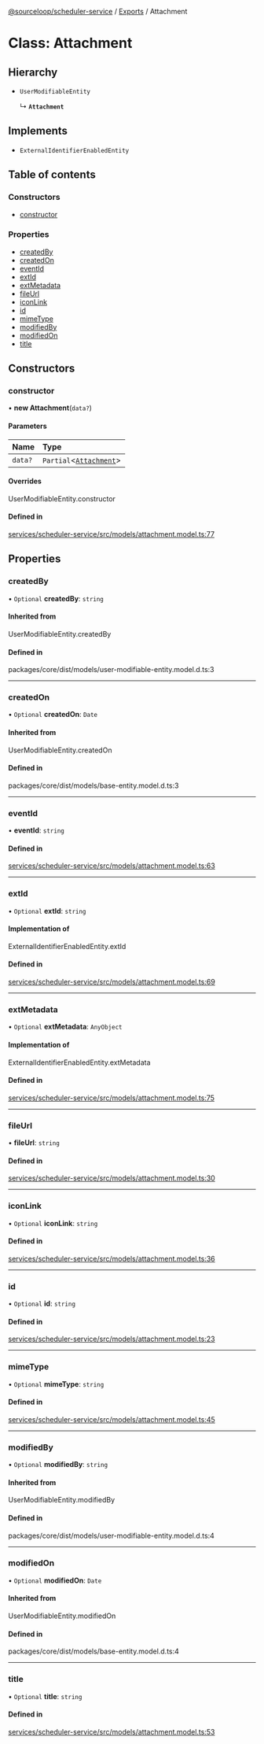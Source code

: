 [@sourceloop/scheduler-service](../README.md) / [Exports](../modules.md) / Attachment

# Class: Attachment

## Hierarchy

- `UserModifiableEntity`

  ↳ **`Attachment`**

## Implements

- `ExternalIdentifierEnabledEntity`

## Table of contents

### Constructors

- [constructor](Attachment.md#constructor)

### Properties

- [createdBy](Attachment.md#createdby)
- [createdOn](Attachment.md#createdon)
- [eventId](Attachment.md#eventid)
- [extId](Attachment.md#extid)
- [extMetadata](Attachment.md#extmetadata)
- [fileUrl](Attachment.md#fileurl)
- [iconLink](Attachment.md#iconlink)
- [id](Attachment.md#id)
- [mimeType](Attachment.md#mimetype)
- [modifiedBy](Attachment.md#modifiedby)
- [modifiedOn](Attachment.md#modifiedon)
- [title](Attachment.md#title)

## Constructors

### constructor

• **new Attachment**(`data?`)

#### Parameters

| Name | Type |
| :------ | :------ |
| `data?` | `Partial`<[`Attachment`](Attachment.md)\> |

#### Overrides

UserModifiableEntity.constructor

#### Defined in

[services/scheduler-service/src/models/attachment.model.ts:77](https://github.com/sourcefuse/loopback4-microservice-catalog/blob/a84fe677/services/scheduler-service/src/models/attachment.model.ts#L77)

## Properties

### createdBy

• `Optional` **createdBy**: `string`

#### Inherited from

UserModifiableEntity.createdBy

#### Defined in

packages/core/dist/models/user-modifiable-entity.model.d.ts:3

___

### createdOn

• `Optional` **createdOn**: `Date`

#### Inherited from

UserModifiableEntity.createdOn

#### Defined in

packages/core/dist/models/base-entity.model.d.ts:3

___

### eventId

• **eventId**: `string`

#### Defined in

[services/scheduler-service/src/models/attachment.model.ts:63](https://github.com/sourcefuse/loopback4-microservice-catalog/blob/a84fe677/services/scheduler-service/src/models/attachment.model.ts#L63)

___

### extId

• `Optional` **extId**: `string`

#### Implementation of

ExternalIdentifierEnabledEntity.extId

#### Defined in

[services/scheduler-service/src/models/attachment.model.ts:69](https://github.com/sourcefuse/loopback4-microservice-catalog/blob/a84fe677/services/scheduler-service/src/models/attachment.model.ts#L69)

___

### extMetadata

• `Optional` **extMetadata**: `AnyObject`

#### Implementation of

ExternalIdentifierEnabledEntity.extMetadata

#### Defined in

[services/scheduler-service/src/models/attachment.model.ts:75](https://github.com/sourcefuse/loopback4-microservice-catalog/blob/a84fe677/services/scheduler-service/src/models/attachment.model.ts#L75)

___

### fileUrl

• **fileUrl**: `string`

#### Defined in

[services/scheduler-service/src/models/attachment.model.ts:30](https://github.com/sourcefuse/loopback4-microservice-catalog/blob/a84fe677/services/scheduler-service/src/models/attachment.model.ts#L30)

___

### iconLink

• `Optional` **iconLink**: `string`

#### Defined in

[services/scheduler-service/src/models/attachment.model.ts:36](https://github.com/sourcefuse/loopback4-microservice-catalog/blob/a84fe677/services/scheduler-service/src/models/attachment.model.ts#L36)

___

### id

• `Optional` **id**: `string`

#### Defined in

[services/scheduler-service/src/models/attachment.model.ts:23](https://github.com/sourcefuse/loopback4-microservice-catalog/blob/a84fe677/services/scheduler-service/src/models/attachment.model.ts#L23)

___

### mimeType

• `Optional` **mimeType**: `string`

#### Defined in

[services/scheduler-service/src/models/attachment.model.ts:45](https://github.com/sourcefuse/loopback4-microservice-catalog/blob/a84fe677/services/scheduler-service/src/models/attachment.model.ts#L45)

___

### modifiedBy

• `Optional` **modifiedBy**: `string`

#### Inherited from

UserModifiableEntity.modifiedBy

#### Defined in

packages/core/dist/models/user-modifiable-entity.model.d.ts:4

___

### modifiedOn

• `Optional` **modifiedOn**: `Date`

#### Inherited from

UserModifiableEntity.modifiedOn

#### Defined in

packages/core/dist/models/base-entity.model.d.ts:4

___

### title

• `Optional` **title**: `string`

#### Defined in

[services/scheduler-service/src/models/attachment.model.ts:53](https://github.com/sourcefuse/loopback4-microservice-catalog/blob/a84fe677/services/scheduler-service/src/models/attachment.model.ts#L53)
